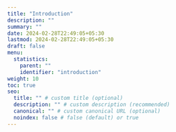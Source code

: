 ```yaml
---
title: "Introduction"
description: ""
summary: ""
date: 2024-02-28T22:49:05+05:30
lastmod: 2024-02-28T22:49:05+05:30
draft: false
menu:
  statistics:
    parent: ""
    identifier: "introduction"
weight: 10
toc: true
seo:
  title: "" # custom title (optional)
  description: "" # custom description (recommended)
  canonical: "" # custom canonical URL (optional)
  noindex: false # false (default) or true
---
```

